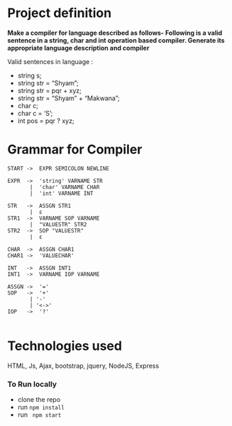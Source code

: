 
# Project definition
**Make a compiler for language described as follows-
Following is a valid sentence in a string, char and int operation based compiler. Generate its appropriate
language description and compiler**

Valid sentences in language :
*	string s;
*	string str = “Shyam”;
*	string str = pqr + xyz;
*	string str = “Shyam” + “Makwana”;
*	char c;
*	char c = ‘S’;
*	int pos = pqr ? xyz;

# Grammar for Compiler
```
START ->  EXPR SEMICOLON NEWLINE

EXPR  ->  'string' VARNAME STR 
       |  'char' VARNAME CHAR
       |  'int' VARNAME INT

STR   ->  ASSGN STR1 
       |  ε  
STR1  ->  VARNAME SOP VARNAME 
       |  "VALUESTR" STR2     
STR2  ->  SOP "VALUESTR" 
       |  ε                                 

CHAR  ->  ASSGN CHAR1                                	      
CHAR1 ->  'VALUECHAR'                                    

INT   ->  ASSGN INT1                                  	    	   
INT1  ->  VARNAME IOP VARNAME                     

ASSGN ->  '='
SOP   ->  '+' 
       | '-' 
       | '<->'
IOP   ->  '?'
 
```

# Technologies used
HTML, Js, Ajax, bootstrap, jquery, NodeJS, Express 
	
###  To Run locally 
* clone the repo
* run  ```npm install```  
* run ``` npm start```


